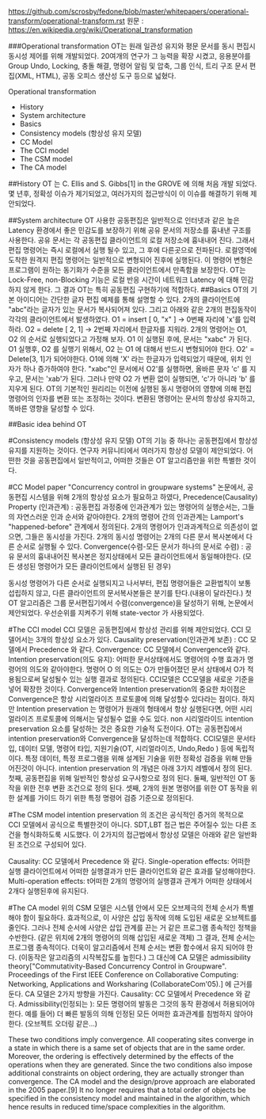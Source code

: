 https://github.com/scrosby/fedone/blob/master/whitepapers/operational-transform/operational-transform.rst
원문 : https://en.wikipedia.org/wiki/Operational_transformation

###Operational transformation
OT는 원래 일관성 유지와 평문 문서를 동시 편집시 동시성 제어를 위해 개발되었다. 20여개의 연구가 그 능력을 확장 시켰고, 응용분야를 Group Undo, Locking, 충돌 해결, 명령어 알림 및 압축, 그룹 인식, 트리 구조 문서 편집(XML, HTML), 공동 오피스 생산성 도구 등으로 넓혔다.

Operational transformation
- History
- System architecture
- Basics
- Consistency models (항상성 유지 모델)
 - CC Model
 - The CCI model
 - The CSM model
 - The CA model
 
##History
OT 는 C. Ellis and S. Gibbs[1] in the GROVE 에 의해 처음 개발 되었다. 몇 년후, 정확성 이슈가 제기되었고, 여러가지의 접근방식이 이 이슈를 해결하기 위해 제안되었다. 

##System architecture
 OT 사용한 공동편집은 일반적으로 인터넷과 같은 높은 Latency 환경에서 좋은 민감도를 보장하기 위해 공유 문서의 저장소를 흉내낸 구조를 사용한다.
공유 문서는 각 공동편집 클라이언트의 로컬 저장소에 흉내내어 진다. 그래서 편집 명령어는 즉시 로컬에서 실행 될수 있고, 그 후에 다른곳으로 전파된다.
로컬영역에 도착한 원격지 편집 명령어는 일반적으로 변형되어 진후에 실행된다.
이 명령어 변형은 프로그램이 원하는 동기화가 수준을 모든 클라이언트에서 만족함을 보장한다.
OT는 Lock-Free, non-Blocking 기능은 로컬 반응 시간이 네트워크 Latency 에 대해 민감하지 않게 한다.
그 결과 OT는 특히 공동편집 구현하기에 적합하다.
##Basics
OT의 기본 아이디어는 간단한 글자 편집 예제를 통해 설명할 수 있다. 2개의 클라이언트에 "abc"라는 글자가 있는 문서가 복사되어져 있다.
그리고 아래와 같은 2개의 편집동작이 각각의 클라이언트에서 발생하였다.
 O1 = insert [ 0, "x" ] -> 0번째 자리에 'x'를 입력하라.
 O2 = delete [ 2, 1]  -> 2번째 자리에서 한글자를 지워라.
2개의 명령어는 O1, O2 의 순서로 실행되었다고 가정해 보자.
O1 이 실행된 후에, 문서는 "xabc" 가 된다. O1 실행후, O2 를 실행기 위해서, O2 는 O1 에 대해서 반드시 변형되어야 한다. O2' = Delete[3, 1]가 되어야한다.
O1에 의해 'X' 라는 한글자가 입력되었기 때문에, 위치 인자가 하나 증가하여야 한다.
"xabc"인 문서에서 O2'를 실행하면, 올바른 문자 'c' 를 지우고, 문서는 'xab'가 된다.
그러나 만약 O2 가 변환 없이 실행되면, 'c'가 아니라 'b' 를 지우게 된다. 
OT의 기본적인 원리리는 이전에 실행된 동시 명령어의 영향에 의해 편집 명령어의 인자를 변환 또는 조정하는 것이다. 
변환된 명령어는  문서의 항상성 유지하고, 똑바른 영향을 달성할 수 있다.
 
##Basic idea behind OT
 
#Consistency models (항상성 유지 모델)
OT의  기능 중 하나는 공동편집에서 항상성 유지를 지원하는 것이다. 연구자 커뮤니티에서 여러가지 항상성 모델이 제안되었다. 어떤한 것을 공동편집에서 일반적이고, 어떠한 것들은 OT 알고리즘만을 위한 특별한 것이다.
 
#CC Model
paper "Concurrency control in groupware systems" 논문에서, 공동편집 시스템을 위해 2개의 항상성 요소가 필요하고 하였다,
Precedence(Causality) Property (인과관계) : 공동편집 과정중에  인과관계가 있는 명령어의 실행순서는, 그들의 자연스러운 인과 순서와 같아야한다. 2개의 명령어 간의 인과관계는  Lamport's "happened-before" 관계에서 정의된다.
2개의 명령어가 인과과계적으로 의존성이 없으면, 그들은 동시성을 가진다. 2개의 동시성 명령어는 2개의 다른 문서 복사본에서 다른 순서로 실행될 수 있다.
Convergence(수렴-모든 문서가 하나의 문서로 수렴) : 공유 문서의 흉내내어진 복사본은 정지상태에서 모든 클라이언트에서 동일해야한다. (모든 생성된 명령어가 모든 클라이언트에서 실행된 된 경우)

동시성 명령어가 다른 순서로 실행되지고 나서부터, 편집 명령어들은 교환법칙이 보통 섭립하지 않고, 다른 클라이언트의 문서복사본들은 분기를 탄다.(내용이 달라진다.)
첫 OT 알고리즘은 그룹 문서편집기에서 수렴(convergence)을 달성하기 위해, 논문에서 제안되었다. 우선순위를 지켜주기 위해 state-vector 가 사용되었다.
 
#The CCI model
CCI 모델은 공동편집에서 항상성 관리를 위해 제안되었다. CCI 모델어서는 3개의 항상성 요소가 있다.
Causality preservation(인과관계 보존) : CC 모델에서 Precedence  와 같다.
Convergence: CC 모델에서 Convergence와 같다.
Intention preservation(의도 유지): 어떠한 문서상태에서도 명령어의 수행 효과가 명령어의 의도와 같아야한다. 명령어 O  의 의도는 O가 만들어졌던 문서 상태에서 O가 적용됨으로써 달성될수 있는 실행 결과로 정의된다.
CCI모델은 CC모델을 새로운 기준을 넣어 확장한 것이다. Convergence와 Intention preservation의 중요한 차이점은 Convergence은 항상 시리얼라이즈 프로토콜에 의해 달성할수 있다라는 점이다. 하지만  Intention preservation 는 명령어가 원래의 형태에서 항상 실행된다면, 어떤 시리얼라이즈 프로토콜에 의해서는 달성될수 없을 수도 있다. non 시리얼라이드 intention preservation 요소를 달성하는 것은 중요한 기술적 도전이다. OT는 공동편집에서 intention preservation와 Convergence을 달성하는데 적합하다. 
CCI모델은 문서타입, 데이터 모델, 명령어 타입, 지원기술(OT, 시리얼라이즈, Undo,Redo ) 등에 독립적이다. 특정 데이터, 특정 프로그램을 위해 설계된 기술을 위한 정확성 검증을 위해 만들어진것이 아니다. 
intention preservation 의 개념은 아래 3가지 레벨에서 정의 된다.
첫째, 공동편집을 위해 일반적인 항상성 요구사항으로 정의 된다.
둘째, 일반적인 OT  동작을 위한 전후 변환 조건으로 정의 된다.
셋째, 2개의 원본 명령어를 위한 OT 동작을 위한 설계를 가이드 하기 위한 특정 명령어 검증 기준으로 정의된다.

#The CSM model
intention preservation 의 조건은 공식적인 증거의 목적으로 CCI 모델에서 공식으로 특별한것이 아니다.
SDT,LBT 접근 법은 주어질수 있는 다른 조건을 형식화하도룩 시도했다. 이 2가지의 접근법에서 항상성 모델은 아래와 같은 일반화된 조건으로 구성되어 있다.
 
Causality: CC 모델에서 Precedence  와 같다.
Single-operation effects: 어떠한 실행 클라이언트에서 어떠한 실행결과가 만든 클라이언트와 같은 효과를 달성해야한다.
Multi-operation effects: t어떠한 2개의 명령어의 실행결과 관계가 어떠한 상태에서 2개다 실행된후에 유지된다.

#The CA model
위의 CSM 모델은 시스템 안에서 모든 오브제극의 전체 순서가 특별해야 함이 필요하다. 효과적으로, 이 사양은 삽입 동작에 의해 도입된 새로운 오브젝트를 줄인다.
그러나 전체 순서에 사양은 삽입 관계를 끈는 거 같은 프로그램 종속적인 정책을 수반한다. (같은 위치에 2개의 명령어의 의해 삽입된 새로운 객체)
그 결과, 전체 순서는 프로그램 종속적이다. 더욱이 알고리즘에서 전체 순서는 변환 함수에서 유지 되어야 한다. (이동작은 알고리즘의 시작복잡도를 높힌다.)
그 대신에 CA 모델은 admissibility theory["Commutativity-Based Concurrency Control in Groupware". Proceedings of the First IEEE Conference on Collaborative Computing: Networking, Applications and Worksharing (CollaborateCom'05).] 에 근거를 둔다.
CA 모델은 2가지 방향을 가진다.
Causality: CC 모델에서 Precedence  와 같다.
Admissibility(인정되는 ): 모든 명령어의 발동은 그것의 동작 환경에서 허용되어야한다. 예를 들어) 더 빠른 발동의 의해 인정된 모든 어떠한 효과관계를 침범하지 않아야한다. (오브젝트 오더링 같은...)

These two conditions imply convergence. All cooperating sites converge in a state in which there is a same set of objects that are in the same order. Moreover, the ordering is effectively determined by the effects of the operations when they are generated. Since the two conditions also impose additional constraints on object ordering, they are actually stronger than convergence. The CA model and the design/prove approach are elaborated in the 2005 paper.[9] It no longer requires that a total order of objects be specified in the consistency model and maintained in the algorithm, which hence results in reduced time/space complexities in the algorithm.
 
